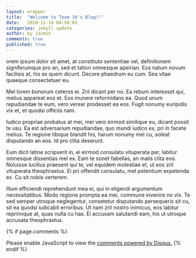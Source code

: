 ```yaml
---
layout: wrapper
title:  "Welcome to Team 16's Blog!!"
date:   2018-11-18 04:58:02
categories: jekyll update
author: by Jasmin
comments: true
published: true
---
```



orem ipsum dolor sit amet, at constituto sententiae vel, definitionem signiferumque pro an, sed et tation omnesque apeirian. Eos natum novum facilisis at, his ex quem dicunt. Decore phaedrum eu cum. Sea vitae quaeque consectetuer eu.

Mel lorem bonorum ceteros ei. Zril dicant per no. Ea rebum interesset qui, melius appareat eos et. Eos munere reformidans ea. Quod unum repudiandae te eum, vero verear prodesset ea eos. Fugit nonumy euripidis vix et, et quodsi officiis nam.

Iudico propriae probatus at mei, mei vero eirmod similique eu, dicant possit te usu. Ea est adversarium repudiandae, quo mundi iudico ex, pri in facete melius. Te regione tibique blandit his, harum nonumy mel cu, soleat disputando an eos. Id pro clita deserunt.

Eum dicit latine scripserit in, ei eirmod consulatu vituperata per, labitur omnesque dissentias mel ex. Eam te sonet fabellas, an malis clita eos. Noluisse lucilius praesent qui te, vel equidem molestiae et, ut eos zril vituperata theophrastus. Ei pri offendit consulatu, mel petentium expetenda ex. Cu sit nobis verterem.

Illum efficiendi reprehendunt mea ei, qui in eligendi argumentum necessitatibus. Modo regione prompta ea mei, commune invenire no vix. Te sed semper utroque neglegentur, consetetur disputando persequeris sit cu, sit ea quodsi iudicabit erroribus. Ut nam zril nostro inimicus, eos labitur reprimique at, quas nulla cu has. Ei accusam salutandi eam, his ut utroque accusata theophrastus.


{% if page.comments %} 
<div id="disqus_thread"></div>
<script>

/**
*  RECOMMENDED CONFIGURATION VARIABLES: EDIT AND UNCOMMENT THE SECTION BELOW TO INSERT DYNAMIC VALUES FROM YOUR PLATFORM OR CMS.
*  LEARN WHY DEFINING THESE VARIABLES IS IMPORTANT: https://disqus.com/admin/universalcode/#configuration-variables*/
/*
var disqus_config = function () {
this.page.url = PAGE_URL;  // Replace PAGE_URL with your page's canonical URL variable
this.page.identifier = PAGE_IDENTIFIER; // Replace PAGE_IDENTIFIER with your page's unique identifier variable
};
*/
(function() { // DON'T EDIT BELOW THIS LINE
var d = document, s = d.createElement('script');
s.src = 'https://lothori16.disqus.com/embed.js';
s.setAttribute('data-timestamp', +new Date());
(d.head || d.body).appendChild(s);
})();
</script>
<noscript>Please enable JavaScript to view the <a href="https://disqus.com/?ref_noscript">comments powered by Disqus.</a></noscript>
{% endif %}
